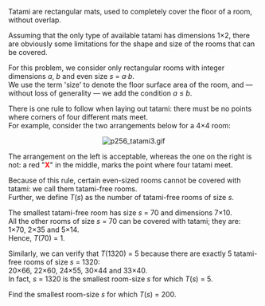 <span style="font-size:10pt;">
</span><p>Tatami are rectangular mats, used to completely cover the floor of a room, without overlap.</p>

<p>Assuming that the only type of available tatami has dimensions 1×2, there are obviously some limitations for the shape and size of the rooms that can be covered.</p>

<p>For this problem, we consider only rectangular rooms with integer dimensions <var>a</var>, <var>b</var> and even size <var>s</var> = <var>a</var>·<var>b</var>.<br />
We use the term 'size' to denote the floor surface area of the room, and — without loss of generality — we add the condition <var>a</var> ≤ <var>b</var>.</p>

<p>There is one rule to follow when laying out tatami: there must be no points where corners of four different mats meet.<br />
For example, consider the two arrangements below for a 4×4 room:</p>
<div align="center">
<img src="project/images/p256_tatami3.gif" alt="p256_tatami3.gif" /><br /></div>

<p>The arrangement on the left is acceptable, whereas the one on the right is not: a red "<span style="color:#FF0000;"><b>X</b></span>" in the middle, marks the point where four tatami meet.</p>

<p>Because of this rule, certain even-sized rooms cannot be covered with tatami: we call them tatami-free rooms.<br />
Further, we define <var>T</var>(<var>s</var>) as the number of tatami-free rooms of size <var>s</var>.</p>

<p>The smallest tatami-free room has size <var>s</var> = 70 and dimensions 7×10.<br />
All the other rooms of size <var>s</var> = 70 can be covered with tatami; they are: 1×70, 2×35 and 5×14.<br />
Hence, <var>T</var>(70) = 1.</p>

<p>Similarly, we can verify that <var>T</var>(1320) = 5 because there are exactly 5 tatami-free rooms of size <var>s</var> = 1320:<br />
20×66, 22×60, 24×55, 30×44 and 33×40.<br />
In fact, <var>s</var> = 1320 is the smallest room-size <var>s</var> for which <var>T</var>(<var>s</var>) = 5.</p>

<p>Find the smallest room-size <var>s</var> for which <var>T</var>(<var>s</var>) = 200.</p>


